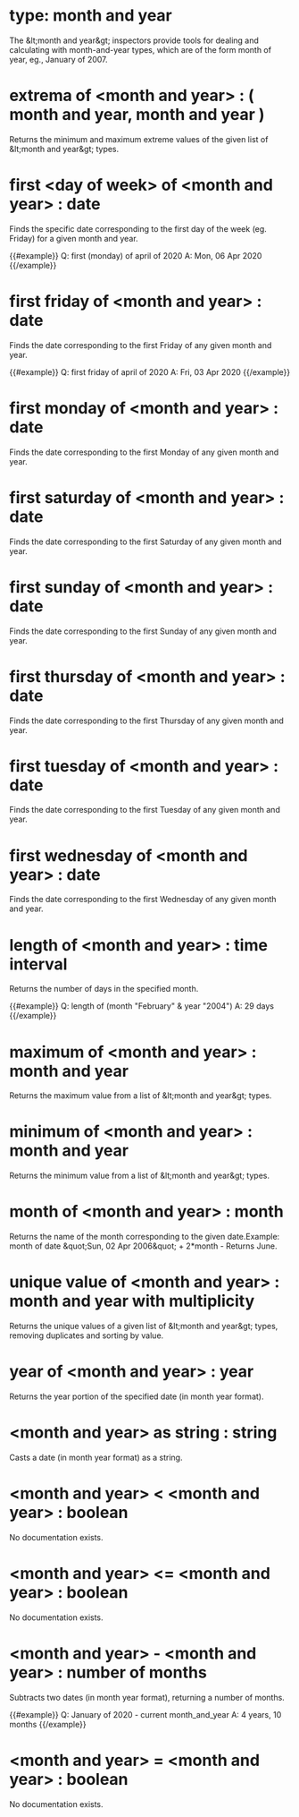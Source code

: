 # type: month and year

The &amp;lt;month and year&amp;gt; inspectors provide tools for dealing and calculating with month-and-year types, which are of the form month of year, eg., January of 2007.

# extrema of &lt;month and year&gt; : ( month and year, month and year )

Returns the minimum and maximum extreme values of the given list of &amp;lt;month and year&amp;gt; types.

# first &lt;day of week&gt; of &lt;month and year&gt; : date

Finds the specific date corresponding to the first day of the week (eg. Friday) for a given month and year.

{{#example}}
Q: first (monday) of april of 2020
A: Mon, 06 Apr 2020
{{/example}}

# first friday of &lt;month and year&gt; : date

Finds the date corresponding to the first Friday of any given month and year.

{{#example}}
Q: first friday of april of 2020
A: Fri, 03 Apr 2020
{{/example}}

# first monday of &lt;month and year&gt; : date

Finds the date corresponding to the first Monday of any given month and year.

# first saturday of &lt;month and year&gt; : date

Finds the date corresponding to the first Saturday of any given month and year.

# first sunday of &lt;month and year&gt; : date

Finds the date corresponding to the first Sunday of any given month and year.

# first thursday of &lt;month and year&gt; : date

Finds the date corresponding to the first Thursday of any given month and year.

# first tuesday of &lt;month and year&gt; : date

Finds the date corresponding to the first Tuesday of any given month and year.

# first wednesday of &lt;month and year&gt; : date

Finds the date corresponding to the first Wednesday of any given month and year.

# length of &lt;month and year&gt; : time interval

Returns the number of days in the specified month.

{{#example}}
Q: length of (month &quot;February&quot; &amp; year &quot;2004&quot;)
A: 29 days
{{/example}}

# maximum of &lt;month and year&gt; : month and year

Returns the maximum value from a list of &amp;lt;month and year&amp;gt; types.

# minimum of &lt;month and year&gt; : month and year

Returns the minimum value from a list of &amp;lt;month and year&amp;gt; types.

# month of &lt;month and year&gt; : month

Returns the name of the month corresponding to the given date.Example: month of date &amp;quot;Sun, 02 Apr 2006&amp;quot; + 2*month - Returns June.

# unique value of &lt;month and year&gt; : month and year with multiplicity

Returns the unique values of a given list of &amp;lt;month and year&amp;gt; types, removing duplicates and sorting by value.

# year of &lt;month and year&gt; : year

Returns the year portion of the specified date (in month year format).

# &lt;month and year&gt; as string : string

Casts a date (in month year format) as a string.

# &lt;month and year&gt; &lt; &lt;month and year&gt; : boolean

No documentation exists.

# &lt;month and year&gt; &lt;= &lt;month and year&gt; : boolean

No documentation exists.

# &lt;month and year&gt; - &lt;month and year&gt; : number of months

Subtracts two dates (in month year format), returning a number of months.

{{#example}}
Q: January of 2020 - current month_and_year
A: 4 years, 10 months
{{/example}}

# &lt;month and year&gt; = &lt;month and year&gt; : boolean

No documentation exists.
